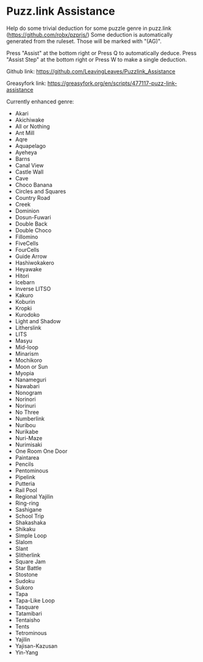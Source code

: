 # Puzz.link Assistance
Help do some trivial deduction for some puzzle genre in puzz.link (https://github.com/robx/pzprjs/)
Some deduction is automatically generated from the ruleset. Those will be marked with "(AG)".

Press "Assist" at the bottom right or Press Q to automatically deduce.
Press "Assist Step" at the bottom right or Press W to make a single deduction.

Github link:
https://github.com/LeavingLeaves/Puzzlink_Assistance

Greasyfork link:
https://greasyfork.org/en/scripts/477117-puzz-link-assistance

Currently enhanced genre:
* Akari
* Akichiwake
* All or Nothing
* Ant Mill
* Aqre
* Aquapelago
* Ayeheya
* Barns
* Canal View
* Castle Wall
* Cave
* Choco Banana
* Circles and Squares
* Country Road
* Creek
* Dominion
* Dosun-Fuwari
* Double Back
* Double Choco
* Fillomino
* FiveCells
* FourCells
* Guide Arrow
* Hashiwokakero
* Heyawake
* Hitori
* Icebarn
* Inverse LITSO
* Kakuro
* Koburin
* Kropki
* Kurodoko
* Light and Shadow
* Litherslink
* LITS
* Masyu
* Mid-loop
* Minarism
* Mochikoro
* Moon or Sun
* Myopia
* Nanameguri
* Nawabari
* Nonogram
* Norinori
* Norinuri
* No Three
* Numberlink
* Nuribou
* Nurikabe
* Nuri-Maze
* Nurimisaki
* One Room One Door
* Paintarea
* Pencils
* Pentominous
* Pipelink
* Putteria
* Rail Pool
* Regional Yajilin
* Ring-ring
* Sashigane
* School Trip
* Shakashaka
* Shikaku
* Simple Loop
* Slalom
* Slant
* Slitherlink
* Square Jam
* Star Battle
* Stostone
* Sudoku
* Sukoro
* Tapa
* Tapa-Like Loop
* Tasquare
* Tatamibari
* Tentaisho
* Tents
* Tetrominous
* Yajilin
* Yajisan-Kazusan
* Yin-Yang